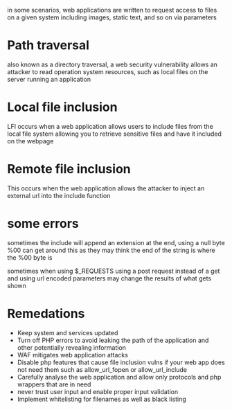 in some scenarios, web applications are written to request access to files on a given system including images, static text, and so on via parameters
# Path traversal
also known as a directory traversal, a web security vulnerability allows an attacker to read operation system resources, such as local files on the server running an application
# Local file inclusion
LFI occurs when a web application allows users to include files from the local file system allowing you to retrieve sensitive files and have it included on the webpage
# Remote file inclusion
This occurs when the web application allows the attacker to inject an external url into the include function
# some errors
sometimes the include will append an extension at the end, using a null byte %00 can get around this as they may think the end of the string is where the %00 byte is

sometimes when using $\_REQUESTS using a post request instead of a get and using url encoded parameters may change the results of what gets shown
# Remedations
- Keep system and services updated
- Turn off PHP errors to avoid leaking the path of the application and other potentially revealing information
- WAF mitigates web application attacks
- Disable php features that cause file inclusion vulns if your web app does not need them such as allow_url_fopen or allow_url_include
- Carefully analyse the web application and allow only protocols and php wrappers that are in need
- never trust user input and enable proper input validation
- Implement whitelisting for filenames as well as black listing